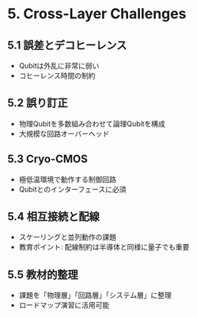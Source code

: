 # 5. Cross-Layer Challenges

## 5.1 誤差とデコヒーレンス
- Qubitは外乱に非常に弱い
- コヒーレンス時間の制約

## 5.2 誤り訂正
- 物理Qubitを多数組み合わせて論理Qubitを構成
- 大規模な回路オーバーヘッド

## 5.3 Cryo-CMOS
- 極低温環境で動作する制御回路
- Qubitとのインターフェースに必須

## 5.4 相互接続と配線
- スケーリングと並列動作の課題
- 教育ポイント: 配線制約は半導体と同様に量子でも重要

## 5.5 教材的整理
- 課題を「物理層」「回路層」「システム層」に整理
- ロードマップ演習に活用可能
